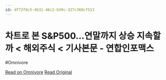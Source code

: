 ```yaml
---
id: df72f0c5-4b31-46c2-b39c-327c368cf513
---
```


# 차트로 본 S&P500…연말까지 상승 지속할까 < 해외주식 < 기사본문 - 연합인포맥스
#Omnivore

[Read on Omnivore](https://omnivore.app/me/https-news-einfomax-co-kr-news-article-view-html-idxno-4328657-1929d6f7032)
[Read Original](https://news.einfomax.co.kr/news/articleView.html?idxno=4328657)

